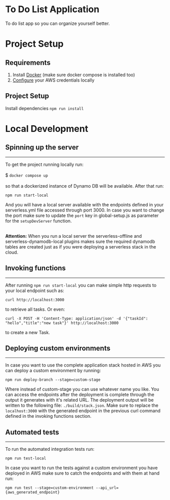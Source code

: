 # To Do List Application

To do list app so you can organize yourself better.
<br/>

# Project Setup

## Requirements

1. Install [Docker](https://docs.docker.com/engine/install/) (make sure docker compose is installed too)
2. [Configure](https://docs.aws.amazon.com/cli/latest/userguide/cli-configure-files.html) your AWS credentials locally

## Project Setup

Install dependencies
`npm run install`

# Local Development

## Spinning up the server

---

To get the project running locally run: <br/><br/>
$ `docker compose up` <br/><br/>
so that a dockerized instance of Dynamo DB will be available. After that run: <br/>

`npm run start-local` <br/>

And you will have a local server available with the endpoints defined in your serverless.yml file accessed through port 3000. In case you want to change the port make sure to update the `port` key in global-setup.js as parameter for the `setupDevServer` function.

<br/>
<b>Attention:</b> When you run a local server the serverless-offline and serverless-dynamodb-local plugins makes sure the required dynamodb tables are created just as if you were deploying a serverless stack in the cloud.

## Invoking functions

---

After running `npm run start-local` you can make simple http requests to your local endpoint such as:

`curl http://localhost:3000`

to retrieve all tasks. Or even:

`curl -X POST -H 'Content-Type: application/json' -d '{"taskId": "hello","title":"new task"}' http://localhost:3000`

to create a new Task.

## Deploying custom environments

---

In case you want to use the complete application stack hosted in AWS you can deploy a custom environment by running:

`npm run deploy-branch --stage=custom-stage`

Where instead of custom-stage you can use whatever name you like. You can access the endpoints after the deployment is complete through the output it generates with it's related URL. The deployment output will be written to the following file: `./build/stack.json`. Make sure to replace the `localhost:3000` with the generated endpoint in the previous curl command defined in the invoking functions section.

## Automated tests

---

To run the automated integration tests run:

`npm run test-local`

In case you want to run the tests against a custom environment you have deployed in AWS make sure to catch the endpoints and with them at hand run:

`npm run test --stage=custom-environment --api_url={aws_generated_endpoint}`
